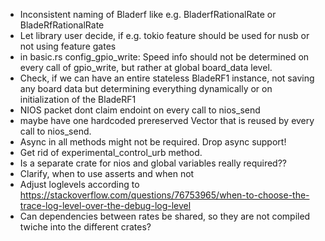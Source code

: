 - Inconsistent naming of Bladerf like e.g. BladerfRationalRate or BladeRfRationalRate
- Let library user decide, if e.g. tokio feature should be used for nusb or not using feature gates
- in basic.rs config_gpio_write: Speed info should not be determined on every call of gpio_write, but rather at global board_data level.
- Check, if we can have an entire stateless BladeRF1 instance, not saving any board data but determining everything dynamically or on initialization of the BladeRF1
- NIOS packet dont claim endoint on every call to nios_send
- maybe have one hardcoded prereserved Vector that is reused by every call to nios_send.
- Async in all methods might not be required. Drop async support!
- Get rid of experimental_control_urb method.
- Is a separate crate for nios and global variables really required??
- Clarify, when to use asserts and when not
- Adjust loglevels according to https://stackoverflow.com/questions/76753965/when-to-choose-the-trace-log-level-over-the-debug-log-level
- Can dependencies between rates be shared, so they are not compiled twiche into the different crates?